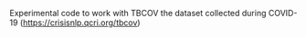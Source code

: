 Experimental code to work with TBCOV the dataset collected during COVID-19 (https://crisisnlp.qcri.org/tbcov)

